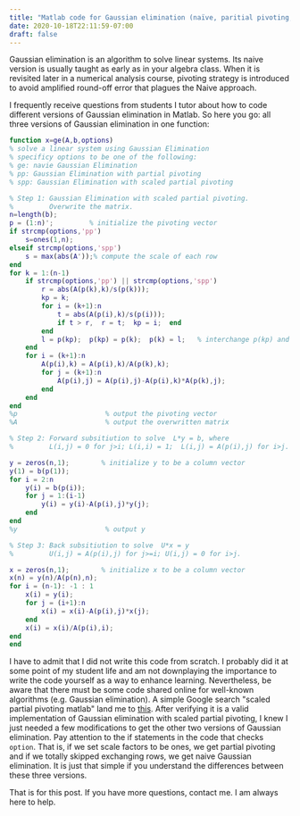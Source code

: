 ```yaml
---
title: "Matlab code for Gaussian elimination (naïve, paritial pivoting, scaled partial pivoting)"
date: 2020-10-18T22:11:59-07:00
draft: false
---
```


Gaussian elimination is an algorithm to solve linear systems. Its naive version is usually taught as early as in your algebra class. When it is revisited later in a numerical analysis course, pivoting strategy is introduced to avoid amplified round-off error that plagues the Naive approach.

I frequently receive questions from students I tutor about how to code different versions of Gaussian elimination in Matlab. So here you go: all three versions of Gaussian elimination in one function:

```matlab
function x=ge(A,b,options)
% solve a linear system using Gaussian Elimination
% specificy options to be one of the following: 
% ge: navie Gaussian Elimination
% pp: Gaussian Elimination with partial pivoting 
% spp: Gaussian Elimination with scaled partial pivoting 

% Step 1: Gaussian Elimination with scaled partial pivoting. 
%         Overwrite the matrix.
n=length(b);
p = (1:n)';	        % initialize the pivoting vector
if strcmp(options,'pp')
    s=ones(1,n);
elseif strcmp(options,'spp')
    s = max(abs(A'));% compute the scale of each row
end
for k = 1:(n-1)
    if strcmp(options,'pp') || strcmp(options,'spp')
        r = abs(A(p(k),k)/s(p(k)));
        kp = k;
        for i = (k+1):n
            t = abs(A(p(i),k)/s(p(i)));
            if t > r,  r = t;  kp = i;  end
        end
        l = p(kp);  p(kp) = p(k);  p(k) = l;   % interchange p(kp) and p(k)
    end
    for i = (k+1):n
        A(p(i),k) = A(p(i),k)/A(p(k),k);
        for j = (k+1):n
            A(p(i),j) = A(p(i),j)-A(p(i),k)*A(p(k),j);
        end
    end
end
%p                      % output the pivoting vector
%A                      % output the overwritten matrix

% Step 2: Forward subsitiution to solve  L*y = b, where
%         L(i,j) = 0 for j>i; L(i,i) = 1;  L(i,j) = A(p(i),j) for i>j.

y = zeros(n,1);        % initialize y to be a column vector
y(1) = b(p(1));
for i = 2:n
    y(i) = b(p(i));
    for j = 1:(i-1)
        y(i) = y(i)-A(p(i),j)*y(j);
    end
end
%y                      % output y

% Step 3: Back subsitiution to solve  U*x = y
%         U(i,j) = A(p(i),j) for j>=i; U(i,j) = 0 for i>j.

x = zeros(n,1);        % initialize x to be a column vector
x(n) = y(n)/A(p(n),n);
for i = (n-1): -1 : 1
    x(i) = y(i);
    for j = (i+1):n
        x(i) = x(i)-A(p(i),j)*x(j);
    end
    x(i) = x(i)/A(p(i),i);
end
end
```      
I have to admit that I did not write this code from scratch. I probably did it at some point of my student life and am not downplaying the importance to write the code yourself as a way to enhance learning. Nevertheless, be aware that there must be some code shared online for well-known algorithms (e.g. Gaussian elimination).  A simple Google search "scaled partial pivoting matlab" land me to [this](http://www.math.ucsd.edu/~bli/teaching/math170Af06/gauss_sp.html).  After verifying it is a valid implementation of Gaussian elimination with scaled partial pivoting, I knew I just needed a few modifications to get the other two versions of Gaussian elimination. Pay attention to the if statements in the code that checks `option`.  That is, if we set scale factors to be ones, we get partial pivoting and if we totally skipped exchanging rows, we get naive Gaussian elimination. It is just that simple if you understand the differences between these three versions. 

That is for this post. If you have more questions, contact me. I am always here to help. 
